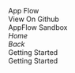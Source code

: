 <link rel="stylesheet" href="{{ site.baseurl }}/css/docs.css">
<link rel="stylesheet" type="text/css" href="//fonts.googleapis.com/css?family=Raleway" />
<div class="title row-75px">App Flow</div>
<div class="section row-45px">
<div class="col-xs-4 btn btn-appflow">View On Github</div>
<div class="col-xs-4 btn btn-appflow">AppFlow Sandbox</div>
<div class="col-xs-4 btn btn-appflow"><i class="fa fa-home"><span class="fr">Home</span></i></div>
</div>
<div class="app-tray-wrapper row-fill-remaining-120px">
<div class="section app-tray app-size-auto ">
  <div class="app">
    <div class="app-header app-icon"><i class="fa fa-cog"></i></div>
    <div class="app-content">
    <div class="col-xs-2 col-sm-1 app-close"><i class="fa fa-chevron-left"><span class="fr">Back</span></i></div>
    <div class="col-xs-8 col-sm-10 fr fs-xxl">Getting Started</div>
    <div class="col-xs-2 col-sm-1"></div>
    <div class="col-xs-12"></div>
    </div>
    <div class="app-title">Getting Started</div>
  <div>
</div>
</div>

